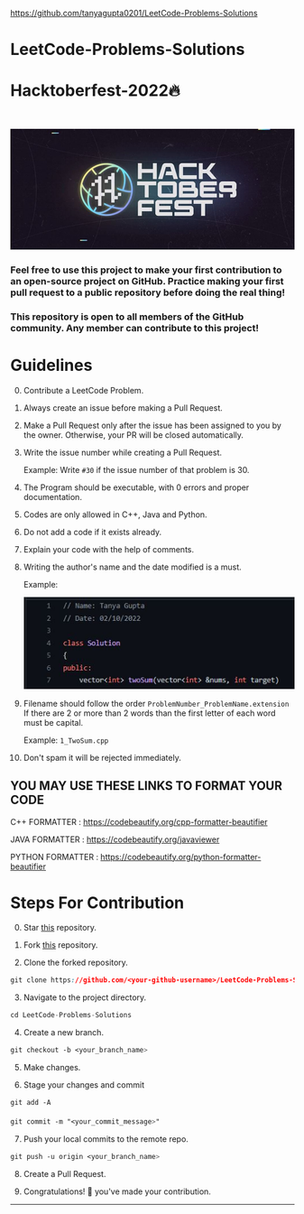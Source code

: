 https://github.com/tanyagupta0201/LeetCode-Problems-Solutions

# LeetCode-Problems-Solutions

# Hacktoberfest-2022🔥

<br>
<p align="center">
  <img src="_images/Logo.JPG">
</p>

### Feel free to use this project to make your first contribution to an open-source project on GitHub. Practice making your first pull request to a public repository before doing the real thing!

### This repository is open to all members of the GitHub community. Any member can contribute to this project!

# Guidelines

0. Contribute a LeetCode Problem. 

1. Always create an issue before making a Pull Request. 

2. Make a Pull Request only after the issue has been assigned to you by the owner. Otherwise, your PR will be closed automatically.

3. Write the issue number while creating a Pull Request. 

   Example: Write ````#30```` if the issue number of that problem is 30.

4. The Program should be executable, with 0 errors and proper documentation.

5. Codes are only allowed in C++, Java and Python. 

6. Do not add a code if it exists already.

7. Explain your code with the help of comments.

8. Writing the author's name and the date modified is a must.

   Example:
   <p align="left">
     <img src="_images/img1.JPG">
   </p>

9. Filename should follow the order
       ````ProblemNumber_ProblemName.extension````
   If there are 2 or more than 2 words than the first letter of each word must be capital.
  
      Example:   ````1_TwoSum.cpp````
       
10. Don't spam it will be rejected immediately.

## **YOU MAY USE THESE LINKS TO FORMAT YOUR CODE**

C++ FORMATTER    :  https://codebeautify.org/cpp-formatter-beautifier

JAVA FORMATTER   :  https://codebeautify.org/javaviewer

PYTHON FORMATTER :  https://codebeautify.org/python-formatter-beautifier



# Steps For Contribution

0. Star <a href="https://github.com/tanyagupta0201/LeetCode-Problems-Solutions" title="this">this</a> repository.

1. Fork <a href="https://github.com/tanyagupta0201/LeetCode-Problems-Solutions" title="this">this</a> repository.

2. Clone the forked repository.
```css
git clone https://github.com/<your-github-username>/LeetCode-Problems-Solutions
```
  
3. Navigate to the project directory.
```py
cd LeetCode-Problems-Solutions
```

4. Create a new branch.
```css
git checkout -b <your_branch_name>
```

5. Make changes.

6. Stage your changes and commit
```css
git add -A

git commit -m "<your_commit_message>"
```

7. Push your local commits to the remote repo.
```css
git push -u origin <your_branch_name>
```

8. Create a Pull Request.

9. Congratulations! 🎉 you've made your contribution.


---
